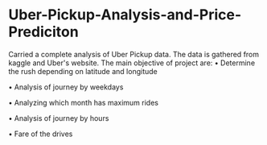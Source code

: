 # Uber-Pickup-Analysis-and-Price-Prediciton

Carried a complete analysis of Uber Pickup data. The data is gathered from kaggle and Uber's website. 
The main objective of project are:
• Determine the rush depending on latitude and longitude

• Analysis of journey by weekdays

• Analyzing which month has maximum rides

• Analysis of journey by hours

• Fare of the drives
